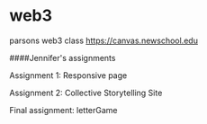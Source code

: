 web3
====

parsons web3 class
https://canvas.newschool.edu


####Jennifer's assignments

Assignment 1:
Responsive page

Assignment 2:
Collective Storytelling Site

Final assignment:
letterGame